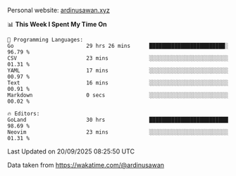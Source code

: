 Personal website: [ardinusawan.xyz](https://ardinusawan.xyz)

<!--START_SECTION:waka-->
📊 **This Week I Spent My Time On** 

```text
💬 Programming Languages: 
Go                       29 hrs 26 mins      ████████████████████████░   96.79 % 
CSV                      23 mins             ░░░░░░░░░░░░░░░░░░░░░░░░░   01.31 % 
YAML                     17 mins             ░░░░░░░░░░░░░░░░░░░░░░░░░   00.97 % 
Text                     16 mins             ░░░░░░░░░░░░░░░░░░░░░░░░░   00.91 % 
Markdown                 0 secs              ░░░░░░░░░░░░░░░░░░░░░░░░░   00.02 % 

🔥 Editors: 
GoLand                   30 hrs              █████████████████████████   98.69 % 
Neovim                   23 mins             ░░░░░░░░░░░░░░░░░░░░░░░░░   01.31 % 
```


 Last Updated on 20/09/2025 08:25:50 UTC
<!--END_SECTION:waka-->
Data taken from https://wakatime.com/@ardinusawan
